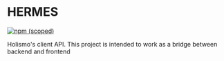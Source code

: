 # HERMES


[![npm (scoped)](https://img.shields.io/npm/v/@holismo/hermes.svg)](https://github.com/alissonfpmorais/hermes)

Holismo's client API.
This project is intended to work as a bridge between backend and frontend
